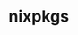 # nixpkgs

<script src="https://gist.github.com/jacobranson/b658fa30fb0ac68871807d08b1937545.js"></script>
